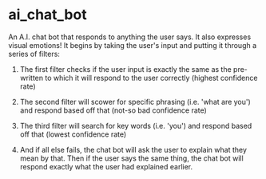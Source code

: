 # ai_chat_bot
An A.I. chat bot that responds to anything the user says. It also expresses visual emotions!
It begins by taking the user's input and putting it through a series of filters:

1. The first filter checks if the user input is exactly the same as the pre-written to which it will respond to the user
correctly (highest confidence rate)

2. The second filter will scower for specific phrasing (i.e. 'what are you') and respond based off that (not-so bad confidence rate)

3. The third filter will search for key words (i.e. 'you') and respond based off that (lowest confidence rate)

4. And if all else fails, the chat bot will ask the user to explain what they mean by that. Then if the user says the same thing, the chat bot
will respond exactly what the user had explained earlier.
